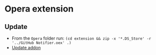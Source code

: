 # Opera extension

## Update

- From the `Opera` folder run: `(cd extension && zip -x '*.DS_Store' -r '../GitHub Notifier.oex' .)`
- [Update addon](https://addons.opera.com/en/developer/upgrade/github-notifier/)
